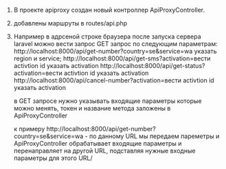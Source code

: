 1) В проекте apiproxy создан новый  контроллер ApiProxyController.
2) добавлены маршруты в routes/api.php
3) Например в адрсеной строке браузера после запуска сервера laravel можно вести запрос
    GET запрос по следующим параметрам:
   http://localhost:8000/api/get-number?country=se&service=wa
   указать region и service;
   http://localhost:8000/api/get-sms?activation=вести activtion id
   указать activation 
   http://localhost:8000/api/get-status?activation=вести activtion id
   указать activation 
   http://localhost:8000/api/cancel-number?activation=вести activtion id
   указать activation

   в GET запросе нужно указывать входящие параметры которые можно менять, токен и название метода заложены в ApiProxyController

    к примеру http://localhost:8000/api/get-number?country=se&service=wa - по данному URL мы передаем пареметры и ApiProxyController обрабатывает входящие параметры и перенаправляет на другой URL, подставляя нужные входные параметры для этого URL/
